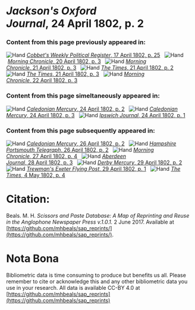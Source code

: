 # *Jackson's Oxford Journal*, 24 April 1802, p. 2  
  
### Content from this page previously appeared in:  
![Hand](http://scissorsandpaste.net/wp-content/uploads/2017/06/smallhandpointer.png) [*Cobbet's Weekly Political Register*, 17 April 1802, p. 25](https://mhbeals.github.io/sap_html/Cobbet's-Weekly-Political-Register/Cobbet's-Weekly-Political-Register-17-April-1802-p-25)  
![Hand](http://scissorsandpaste.net/wp-content/uploads/2017/06/smallhandpointer.png) [*Morning Chronicle*, 20 April 1802, p. 3](https://mhbeals.github.io/sap_html/Morning-Chronicle/Morning-Chronicle-20-April-1802-p-3)  
![Hand](http://scissorsandpaste.net/wp-content/uploads/2017/06/smallhandpointer.png) [*Morning Chronicle*, 21 April 1802, p. 3](https://mhbeals.github.io/sap_html/Morning-Chronicle/Morning-Chronicle-21-April-1802-p-3)  
![Hand](http://scissorsandpaste.net/wp-content/uploads/2017/06/smallhandpointer.png) [*The Times*, 21 April 1802, p. 2](https://mhbeals.github.io/sap_html/The-Times/The-Times-21-April-1802-p-2)  
![Hand](http://scissorsandpaste.net/wp-content/uploads/2017/06/smallhandpointer.png) [*The Times*, 21 April 1802, p. 3](https://mhbeals.github.io/sap_html/The-Times/The-Times-21-April-1802-p-3)  
![Hand](http://scissorsandpaste.net/wp-content/uploads/2017/06/smallhandpointer.png) [*Morning Chronicle*, 22 April 1802, p. 3](https://mhbeals.github.io/sap_html/Morning-Chronicle/Morning-Chronicle-22-April-1802-p-3)  
  
### Content from this page simeltaneously appeared in:  
![Hand](http://scissorsandpaste.net/wp-content/uploads/2017/06/smallhandpointer.png) [*Caledonian Mercury*, 24 April 1802, p. 2](https://mhbeals.github.io/sap_html/Caledonian-Mercury/Caledonian-Mercury-24-April-1802-p-2)  
![Hand](http://scissorsandpaste.net/wp-content/uploads/2017/06/smallhandpointer.png) [*Caledonian Mercury*, 24 April 1802, p. 3](https://mhbeals.github.io/sap_html/Caledonian-Mercury/Caledonian-Mercury-24-April-1802-p-3)  
![Hand](http://scissorsandpaste.net/wp-content/uploads/2017/06/smallhandpointer.png) [*Ipswich Journal*, 24 April 1802, p. 1](https://mhbeals.github.io/sap_html/Ipswich-Journal/Ipswich-Journal-24-April-1802-p-1)  
  
### Content from this page subsequently appeared in:  
![Hand](http://scissorsandpaste.net/wp-content/uploads/2017/06/smallhandpointer.png) [*Caledonian Mercury*, 26 April 1802, p. 2](https://mhbeals.github.io/sap_html/Caledonian-Mercury/Caledonian-Mercury-26-April-1802-p-2)  
![Hand](http://scissorsandpaste.net/wp-content/uploads/2017/06/smallhandpointer.png) [*Hampshire Portsmouth Telegraph*, 26 April 1802, p. 2](https://mhbeals.github.io/sap_html/Hampshire-Portsmouth-Telegraph/Hampshire-Portsmouth-Telegraph-26-April-1802-p-2)  
![Hand](http://scissorsandpaste.net/wp-content/uploads/2017/06/smallhandpointer.png) [*Morning Chronicle*, 27 April 1802, p. 4](https://mhbeals.github.io/sap_html/Morning-Chronicle/Morning-Chronicle-27-April-1802-p-4)  
![Hand](http://scissorsandpaste.net/wp-content/uploads/2017/06/smallhandpointer.png) [*Aberdeen Journal*, 28 April 1802, p. 3](https://mhbeals.github.io/sap_html/Aberdeen-Journal/Aberdeen-Journal-28-April-1802-p-3)  
![Hand](http://scissorsandpaste.net/wp-content/uploads/2017/06/smallhandpointer.png) [*Derby Mercury*, 29 April 1802, p. 2](https://mhbeals.github.io/sap_html/Derby-Mercury/Derby-Mercury-29-April-1802-p-2)  
![Hand](http://scissorsandpaste.net/wp-content/uploads/2017/06/smallhandpointer.png) [*Trewman's Exeter Flying Post*, 29 April 1802, p. 1](https://mhbeals.github.io/sap_html/Trewman's-Exeter-Flying-Post/Trewman's-Exeter-Flying-Post-29-April-1802-p-1)  
![Hand](http://scissorsandpaste.net/wp-content/uploads/2017/06/smallhandpointer.png) [*The Times*, 4 May 1802, p. 4](https://mhbeals.github.io/sap_html/The-Times/The-Times-4-May-1802-p-4)  


# Citation: 

Beals. M. H. *Scissors and Paste Database: A Map of Reprinting and Reuse in the Anglophone Newspaper Press v.1.0.1.* 2 June 2017. Available at [https://github.com/mhbeals/sap_reprints/](https://github.com/mhbeals/sap_reprints/). 

# Nota Bona

Bibliometric data is time consuming to produce but benefits us all. Please remember to cite or acknowledge this and any other bibliometric data you use in your research. All data is available CC-BY 4.0 at [https://github.com/mhbeals/sap_reprints](https://github.com/mhbeals/sap_reprints)